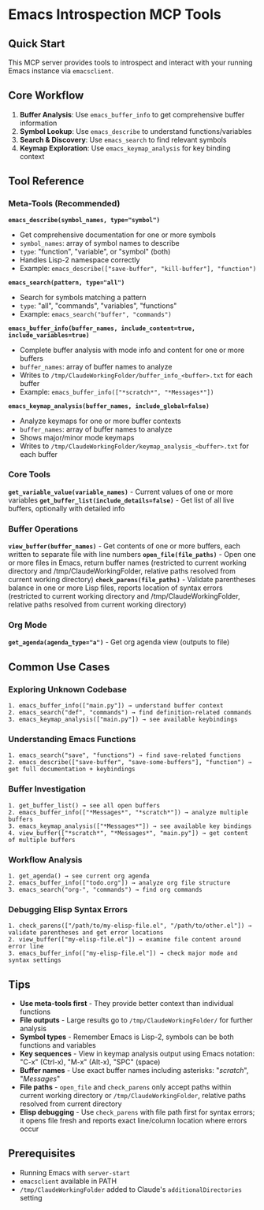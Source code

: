 # Emacs Introspection MCP Tools

## Quick Start

This MCP server provides tools to introspect and interact with your running Emacs instance via `emacsclient`. 

## Core Workflow

1. **Buffer Analysis**: Use `emacs_buffer_info` to get comprehensive buffer information
2. **Symbol Lookup**: Use `emacs_describe` to understand functions/variables  
3. **Search & Discovery**: Use `emacs_search` to find relevant symbols
4. **Keymap Exploration**: Use `emacs_keymap_analysis` for key binding context

## Tool Reference

### Meta-Tools (Recommended)

**`emacs_describe(symbol_names, type="symbol")`**
- Get comprehensive documentation for one or more symbols
- `symbol_names`: array of symbol names to describe
- `type`: "function", "variable", or "symbol" (both)
- Handles Lisp-2 namespace correctly
- Example: `emacs_describe(["save-buffer", "kill-buffer"], "function")`

**`emacs_search(pattern, type="all")`**  
- Search for symbols matching a pattern
- `type`: "all", "commands", "variables", "functions"
- Example: `emacs_search("buffer", "commands")`

**`emacs_buffer_info(buffer_names, include_content=true, include_variables=true)`**
- Complete buffer analysis with mode info and content for one or more buffers
- `buffer_names`: array of buffer names to analyze
- Writes to `/tmp/ClaudeWorkingFolder/buffer_info_<buffer>.txt` for each buffer
- Example: `emacs_buffer_info(["*scratch*", "*Messages*"])`

**`emacs_keymap_analysis(buffer_names, include_global=false)`**
- Analyze keymaps for one or more buffer contexts
- `buffer_names`: array of buffer names to analyze
- Shows major/minor mode keymaps
- Writes to `/tmp/ClaudeWorkingFolder/keymap_analysis_<buffer>.txt` for each buffer

### Core Tools

**`get_variable_value(variable_names)`** - Current values of one or more variables
**`get_buffer_list(include_details=false)`** - Get list of all live buffers, optionally with detailed info

### Buffer Operations

**`view_buffer(buffer_names)`** - Get contents of one or more buffers, each written to separate file with line numbers
**`open_file(file_paths)`** - Open one or more files in Emacs, return buffer names (restricted to current working directory and /tmp/ClaudeWorkingFolder, relative paths resolved from current working directory)
**`check_parens(file_paths)`** - Validate parentheses balance in one or more Lisp files, reports location of syntax errors (restricted to current working directory and /tmp/ClaudeWorkingFolder, relative paths resolved from current working directory)


### Org Mode

**`get_agenda(agenda_type="a")`** - Get org agenda view (outputs to file)

## Common Use Cases

### Exploring Unknown Codebase
```
1. emacs_buffer_info(["main.py"]) → understand buffer context
2. emacs_search("def", "commands") → find definition-related commands  
3. emacs_keymap_analysis(["main.py"]) → see available keybindings
```

### Understanding Emacs Functions
```
1. emacs_search("save", "functions") → find save-related functions
2. emacs_describe(["save-buffer", "save-some-buffers"], "function") → get full documentation + keybindings
```

### Buffer Investigation
```
1. get_buffer_list() → see all open buffers
2. emacs_buffer_info(["*Messages*", "*scratch*"]) → analyze multiple buffers
3. emacs_keymap_analysis(["*Messages*"]) → see available key bindings
4. view_buffer(["*scratch*", "*Messages*", "main.py"]) → get content of multiple buffers
```

### Workflow Analysis
```
1. get_agenda() → see current org agenda  
2. emacs_buffer_info(["todo.org"]) → analyze org file structure
3. emacs_search("org-", "commands") → find org commands
```

### Debugging Elisp Syntax Errors
```
1. check_parens(["/path/to/my-elisp-file.el", "/path/to/other.el"]) → validate parentheses and get error locations
2. view_buffer(["my-elisp-file.el"]) → examine file content around error line  
3. emacs_buffer_info(["my-elisp-file.el"]) → check major mode and syntax settings
```

## Tips

- **Use meta-tools first** - They provide better context than individual functions
- **File outputs** - Large results go to `/tmp/ClaudeWorkingFolder/` for further analysis
- **Symbol types** - Remember Emacs is Lisp-2, symbols can be both functions and variables
- **Key sequences** - View in keymap analysis output using Emacs notation: "C-x" (Ctrl-x), "M-x" (Alt-x), "SPC" (space)
- **Buffer names** - Use exact buffer names including asterisks: "*scratch*", "*Messages*"
- **File paths** - `open_file` and `check_parens` only accept paths within current working directory or `/tmp/ClaudeWorkingFolder`, relative paths resolved from current directory
- **Elisp debugging** - Use `check_parens` with file path first for syntax errors; it opens file fresh and reports exact line/column location where errors occur

## Prerequisites

- Running Emacs with `server-start` 
- `emacsclient` available in PATH
- `/tmp/ClaudeWorkingFolder` added to Claude's `additionalDirectories` setting